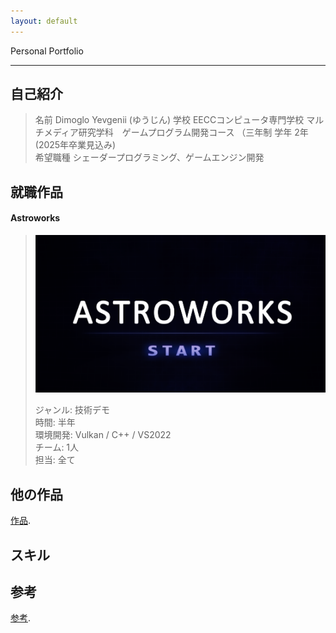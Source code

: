 ```yaml
---
layout: default
---
```


Personal Portfolio

* * *

## 自己紹介
  >  <p>
  >  名前 Dimoglo Yevgenii (ゆうじん) 
  >  学校 EECCコンピュータ専門学校	マルチメディア研究学科　ゲームプログラム開発コース （三年制
  >  学年 2年(2025年卒業見込み) <br>
  >  希望職種 シェーダープログラミング、ゲームエンジン開発 </p>

## 就職作品

#### Astroworks 
>  ![Astroworks](/assets/images/img/Games/game5.png) 
>  <p> 
>  ジャンル: 技術デモ <br>
>  時間: 半年 <br>
>  環境開発: Vulkan / C++ / VS2022 <br>
>  チーム: 1人 <br>
>  担当: 全て </p>


## 他の作品

[作品](./works.md).


## スキル


## 参考
[参考](./References.md).